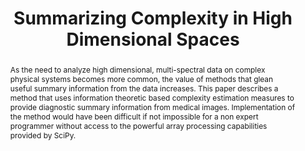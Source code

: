 ---
title: Summarizing Complexity in High Dimensional Spaces
abstract: |
  As the need to analyze high dimensional, multi-spectral data
  on complex physical systems becomes more common, the value of methods that glean useful summary information from the data increases. This paper describes a method that uses information theoretic based complexity estimation measures to provide diagnostic summary information from medical images. Implementation of the method would have been difficult if not impossible for a non expert programmer without access to the powerful array processing capabilities provided by SciPy.
---